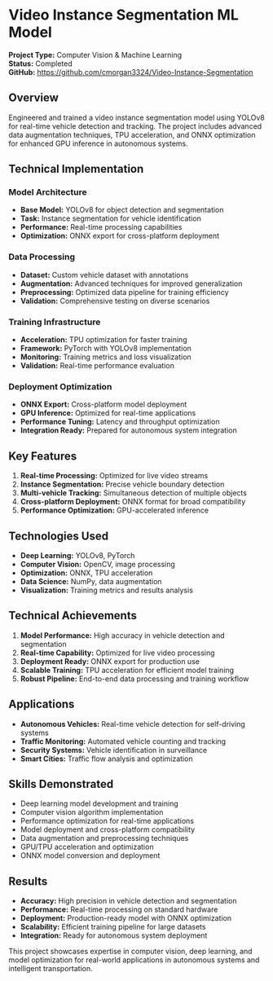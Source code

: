# Video Instance Segmentation ML Model

**Project Type:** Computer Vision & Machine Learning  
**Status:** Completed  
**GitHub:** https://github.com/cmorgan3324/Video-Instance-Segmentation

## Overview
Engineered and trained a video instance segmentation model using YOLOv8 for real-time vehicle detection and tracking. The project includes advanced data augmentation techniques, TPU acceleration, and ONNX optimization for enhanced GPU inference in autonomous systems.

## Technical Implementation

### Model Architecture
- **Base Model:** YOLOv8 for object detection and segmentation
- **Task:** Instance segmentation for vehicle identification
- **Performance:** Real-time processing capabilities
- **Optimization:** ONNX export for cross-platform deployment

### Data Processing
- **Dataset:** Custom vehicle dataset with annotations
- **Augmentation:** Advanced techniques for improved generalization
- **Preprocessing:** Optimized data pipeline for training efficiency
- **Validation:** Comprehensive testing on diverse scenarios

### Training Infrastructure
- **Acceleration:** TPU optimization for faster training
- **Framework:** PyTorch with YOLOv8 implementation
- **Monitoring:** Training metrics and loss visualization
- **Validation:** Real-time performance evaluation

### Deployment Optimization
- **ONNX Export:** Cross-platform model deployment
- **GPU Inference:** Optimized for real-time applications
- **Performance Tuning:** Latency and throughput optimization
- **Integration Ready:** Prepared for autonomous system integration

## Key Features
1. **Real-time Processing:** Optimized for live video streams
2. **Instance Segmentation:** Precise vehicle boundary detection
3. **Multi-vehicle Tracking:** Simultaneous detection of multiple objects
4. **Cross-platform Deployment:** ONNX format for broad compatibility
5. **Performance Optimization:** GPU-accelerated inference

## Technologies Used
- **Deep Learning:** YOLOv8, PyTorch
- **Computer Vision:** OpenCV, image processing
- **Optimization:** ONNX, TPU acceleration
- **Data Science:** NumPy, data augmentation
- **Visualization:** Training metrics and results analysis

## Technical Achievements
1. **Model Performance:** High accuracy in vehicle detection and segmentation
2. **Real-time Capability:** Optimized for live video processing
3. **Deployment Ready:** ONNX export for production use
4. **Scalable Training:** TPU acceleration for efficient model training
5. **Robust Pipeline:** End-to-end data processing and training workflow

## Applications
- **Autonomous Vehicles:** Real-time vehicle detection for self-driving systems
- **Traffic Monitoring:** Automated vehicle counting and tracking
- **Security Systems:** Vehicle identification in surveillance
- **Smart Cities:** Traffic flow analysis and optimization

## Skills Demonstrated
- Deep learning model development and training
- Computer vision algorithm implementation
- Performance optimization for real-time applications
- Model deployment and cross-platform compatibility
- Data augmentation and preprocessing techniques
- GPU/TPU acceleration and optimization
- ONNX model conversion and deployment

## Results
- **Accuracy:** High precision in vehicle detection and segmentation
- **Performance:** Real-time processing on standard hardware
- **Deployment:** Production-ready model with ONNX optimization
- **Scalability:** Efficient training pipeline for large datasets
- **Integration:** Ready for autonomous system deployment

This project showcases expertise in computer vision, deep learning, and model optimization for real-world applications in autonomous systems and intelligent transportation.
